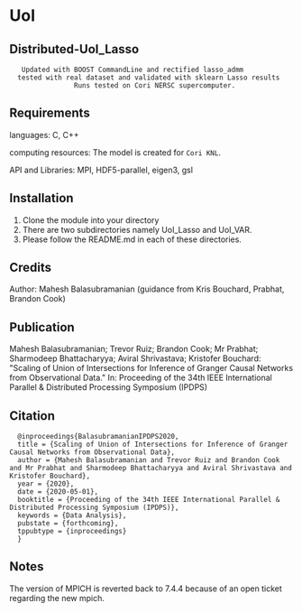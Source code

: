 # UoI
## Distributed-UoI_Lasso 
       Updated with BOOST CommandLine and rectified lasso_admm
      tested with real dataset and validated with sklearn Lasso results
                    Runs tested on Cori NERSC supercomputer.
      

## Requirements

languages: C, C++

computing resources: The model is created for `Cori KNL`.

API and Libraries: MPI, HDF5-parallel, eigen3, gsl


## Installation

1. Clone the module into your directory
2. There are two subdirectories namely UoI_Lasso and UoI_VAR.
3. Please follow the README.md in each of these directories. 



## Credits

Author: Mahesh Balasubramanian (guidance from Kris Bouchard, Prabhat, Brandon Cook)

## Publication

Mahesh Balasubramanian; Trevor Ruiz; Brandon Cook; Mr Prabhat; Sharmodeep Bhattacharyya; Aviral Shrivastava; Kristofer Bouchard: "Scaling of Union of Intersections for Inference of Granger Causal Networks from Observational Data." In: Proceeding of the 34th IEEE International Parallel & Distributed Processing Symposium (IPDPS)

## Citation 

      @inproceedings{BalasubramanianIPDPS2020,
      title = {Scaling of Union of Intersections for Inference of Granger Causal Networks from Observational Data},
      author = {Mahesh Balasubramanian and Trevor Ruiz and Brandon Cook and Mr Prabhat and Sharmodeep Bhattacharyya and Aviral Shrivastava and Kristofer Bouchard},
      year = {2020},
      date = {2020-05-01},
      booktitle = {Proceeding of the 34th IEEE International Parallel & Distributed Processing Symposium (IPDPS)},
      keywords = {Data Analysis},
      pubstate = {forthcoming},
      tppubtype = {inproceedings}
      }

## Notes
The version of MPICH is reverted back to 7.4.4 because of an open ticket regarding the new mpich.

